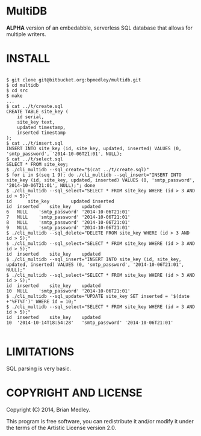 MultiDB
=======

**ALPHA** version of an embedabble, serverless SQL database that allows for multiple writers.

INSTALL
=======


```

$ git clone git@bitbucket.org:bpmedley/multidb.git 
$ cd multidb
$ cd src
$ make
...
$ cat ../t/create.sql 
CREATE TABLE site_key (
    id serial,
    site_key text,
    updated timestamp,
    inserted timestamp
);
$ cat ../t/insert.sql
INSERT INTO site_key (id, site_key, updated, inserted) VALUES (0, 'smtp_password', '2014-10-06T21:01', NULL);
$ cat ../t/select.sql
SELECT * FROM site_key;
$ ./cli_multidb --sql_create="$(cat ../t/create.sql)"
$ for i in $(seq 1 9); do ./cli_multidb --sql_insert="INSERT INTO site_key (id, site_key, updated, inserted) VALUES (0, 'smtp_password', '2014-10-06T21:01', NULL);"; done    
$ ./cli_multidb --sql_select="SELECT * FROM site_key WHERE (id > 3 AND id > 5);"
id      site_key        updated inserted
id	inserted	site_key	updated
6	NULL	'smtp_password'	'2014-10-06T21:01'
7	NULL	'smtp_password'	'2014-10-06T21:01'
8	NULL	'smtp_password'	'2014-10-06T21:01'
9	NULL	'smtp_password'	'2014-10-06T21:01'
$ ./cli_multidb --sql_delete="DELETE FROM site_key WHERE (id > 3 AND id > 5);"  
$ ./cli_multidb --sql_select="SELECT * FROM site_key WHERE (id > 3 AND id > 5);"
id	inserted	site_key	updated
$ ./cli_multidb --sql_insert="INSERT INTO site_key (id, site_key, updated, inserted) VALUES (0, 'smtp_password', '2014-10-06T21:01', NULL);"
$ ./cli_multidb --sql_select="SELECT * FROM site_key WHERE (id > 3 AND id > 5);"
id	inserted	site_key	updated
10	NULL	'smtp_password'	'2014-10-06T21:01'
$ ./cli_multidb --sql_update="UPDATE site_key SET inserted = '$(date +'%FT%T')' WHERE id = 10;" 
$ ./cli_multidb --sql_select="SELECT * FROM site_key WHERE (id > 3 AND id > 5);"
id	inserted	site_key	updated
10	'2014-10-14T18:54:28'	'smtp_password'	'2014-10-06T21:01'


```

LIMITATIONS
===========

SQL parsing is very basic.

COPYRIGHT AND LICENSE
=======================

Copyright (C) 2014, Brian Medley.

This program is free software, you can redistribute it and/or modify it under the terms of the Artistic License version 2.0.